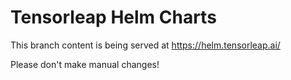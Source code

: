 # Tensorleap Helm Charts

This branch content is being served at https://helm.tensorleap.ai/

Please don't make manual changes!
